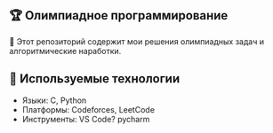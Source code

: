 ## 🏆 Олимпиадное программирование

📌 Этот репозиторий содержит мои решения олимпиадных задач и алгоритмические наработки.


## 🚀 Используемые технологии
- Языки: C, Python
- Платформы: Codeforces, LeetCode
- Инструменты: VS Code? pycharm

